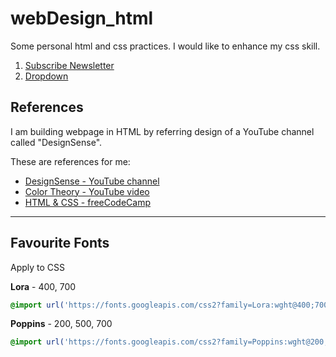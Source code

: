 # webDesign_html

Some personal html and css practices. I would like to enhance my css skill.

1. [Subscribe Newsletter](https://seventan1234.github.io/webDesign_html/subscribeNewsletter.html)
2. [Dropdown](https://seventan1234.github.io/webDesign_html/dropdown.html)

## References

I am building webpage in HTML by referring design of a YouTube channel called "DesignSense". 

These are references for me:

- [DesignSense - YouTube channel](https://www.youtube.com/channel/UCK3KESgQlmEBJ5DnRxWJ9oA)
- [Color Theory - YouTube video](https://youtu.be/_2LLXnUdUIc)
- [HTML & CSS - freeCodeCamp](https://www.youtube.com/channel/UCK3KESgQlmEBJ5DnRxWJ9oA)

---

## Favourite Fonts

Apply to CSS

**Lora** - 400, 700 

```css
@import url('https://fonts.googleapis.com/css2?family=Lora:wght@400;700&display=swap');
```

**Poppins** - 200, 500, 700 

```css
@import url('https://fonts.googleapis.com/css2?family=Poppins:wght@200;500;700&display=swap');
```

